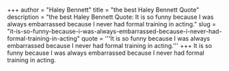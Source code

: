 +++
author = "Haley Bennett"
title = "the best Haley Bennett Quote"
description = "the best Haley Bennett Quote: It is so funny because I was always embarrassed because I never had formal training in acting."
slug = "it-is-so-funny-because-i-was-always-embarrassed-because-i-never-had-formal-training-in-acting"
quote = '''It is so funny because I was always embarrassed because I never had formal training in acting.'''
+++
It is so funny because I was always embarrassed because I never had formal training in acting.
